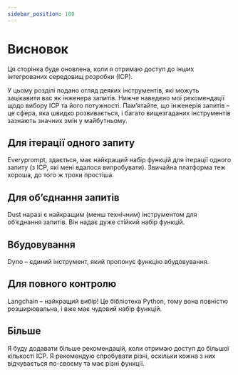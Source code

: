 ```yaml
---
sidebar_position: 100
---
```


# Висновок

Ця сторінка буде оновлена, коли я отримаю доступ до інших інтегрованих середовищ розробки (ІСР).

У цьому розділі подано огляд деяких інструментів, які можуть зацікавити вас як інженера запитів. Нижче наведено мої рекомендації щодо вибору ІСР та його потужності. Пам’ятайте, що інженерія запитів – це сфера, яка швидко розвивається, і багато вищезгаданих інструментів зазнають значних змін у майбутньому.

## Для ітерації одного запиту

Everyprompt, здається, має найкращий набір функцій для ітерації одного запиту (з ІСР, які мені вдалося випробувати). Звичайна платформа теж хороша, до того ж трохи простіша.

## Для об’єднання запитів

Dust наразі є найкращим (менш технічним) інструментом для об’єднання запитів. Він надає дуже стійкий набір функцій.


## Вбудовування

Dyno – єдиний інструмент, який пропонує функцію вбудовування.

## Для повного контролю

Langchain – найкращий вибір! Це бібліотека Python, тому вона повністю розширювальна, і вже має чудовий набір функцій.


## Більше

Я буду додавати більше рекомендацій, коли отримаю доступ до більшої кількості ІСР. Я рекомендую спробувати різні, оскільки кожна з них відчувається по-своєму та має різні функції.